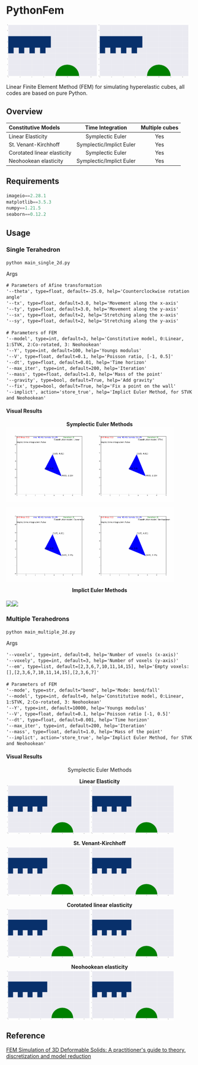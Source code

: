 # PythonFem
<img src="./gifs/Multiple_2D_Neohookean_implicit_False_bend_8.gif" div align=middle width = "49%" /><img src="./gifs/Multiple_2D_Neohookean_implicit_False_fall_8.gif" div align=middle width = "49%" />

Linear Finite Element Method (FEM) for simulating hyperelastic cubes, all codes are based on pure Python.

## Overview 

| Constitutive Models |  Time Integration | Multiple cubes  | 
| :------------- | :----------: | :----------: | 
| Linear Elasticity           |    Symplectic Euler   |  Yes  |
| St. Venant-Kirchhoff        |    Symplectic/Implict Euler   | Yes  |
| Corotated linear elasticity |    Symplectic Euler   |  Yes  |
| Neohookean elasticity       |    Symplectic/Implict Euler   |  Yes |

## Requirements  
```python
imageio==2.28.1
matplotlib==3.5.3
numpy==1.21.5
seaborn==0.12.2
```
## Usage 
### Single Terahedron
```shell
python main_single_2d.py
```
Args
```shell
# Parameters of Afine transformation
'--theta', type=float, default=-25.0, help='Counterclockwise rotation angle'
'--tx', type=float, default=3.0, help='Movement along the x-axis'
'--ty', type=float, default=3.0, help='Movement along the y-axis'
'--sx', type=float, default=2, help='Stretching along the x-axis'
'--sy', type=float, default=2, help='Stretching along the y-axis'
    
# Parameters of FEM
'--model', type=int, default=3, help='Constitutive model, 0:Linear, 1:STVK, 2:Co-rotated, 3: Neohookean'
'--Y', type=int, default=100, help='Youngs modulus'
'--V', type=float, default=0.1, help='Poisson ratio, [-1, 0.5]'
'--dt', type=float, default=0.01, help='Time horizon'
'--max_iter', type=int, default=200, help='Iteration'
'--mass', type=float, default=1.0, help='Mass of the point'
'--gravity', type=bool, default=True, help='Add gravity'
'--fix', type=bool, default=True, help='Fix a point on the wall' 
'--implict', action='store_true', help='Implict Euler Method, for STVK and Neohookean'
```
#### Visual Results
**<center>Symplectic Euler Methods</center>**
<img src="./gifs/single_2D_Linear_implicit_False.gif" div align=middle width = "45%" /><img src="./gifs/single_2D_STVK_implicit_False.gif" div align=middle width = "45%" />

<img src="./gifs/single_2D_Co-rotated_implicit_False.gif" div align=middle width = "45%" /><img src="./gifs/single_2D_Neohookean_implicit_False.gif" div align=middle width = "45%" />

**<center>Implict Euler Methods</center>**

<img src="./gifs/single_2D_STVK_implicit_True.gif" div align=middle width = "45%" /><img src="./gifs/single_2D_Neohookean_implicit_True.gif" div align=middle width = "45%" />

### Multiple Terahedrons
```shell
python main_multiple_2d.py
```
Args
```shell
'--voxelx', type=int, default=8, help='Number of voxels (x-axis)'
'--voxely', type=int, default=3, help='Number of voxels (y-axis)'
'--em', type=list, default=[2,3,6,7,10,11,14,15], help='Empty voxels:[],[2,3,6,7,10,11,14,15],[2,3,6,7]'
    
# Parameters of FEM
'--mode', type=str, default="bend", help='Mode: bend/fall'
'--model', type=int, default=0, help='Constitutive model, 0:Linear, 1:STVK, 2:Co-rotated, 3: Neohookean'
'--Y', type=int, default=10000, help='Youngs modulus'
'--V', type=float, default=0.1, help='Poisson ratio [-1, 0.5]'
'--dt', type=float, default=0.001, help='Time horizon'
'--max_iter', type=int, default=200, help='Iteration'
'--mass', type=float, default=1.0, help='Mass of the point'
'--implict', action='store_true', help='Implict Euler Method, for STVK and Neohookean'
```
#### Visual Results
<center>Symplectic Euler Methods</center>

**<center>Linear Elasticity</center>**
<img src="./gifs/Multiple_2D_Linear_implicit_False_bend_8.gif" div align=middle width = "45%" /><img src="./gifs/Multiple_2D_Linear_implicit_False_fall_8.gif" div align=middle width = "45%" />

**<center>St. Venant-Kirchhoff </center>**
<img src="./gifs/Multiple_2D_STVK_implicit_False_bend_8.gif" div align=middle width = "45%" /><img src="./gifs/Multiple_2D_STVK_implicit_False_fall_8.gif" div align=middle width = "45%" />

**<center>Corotated linear elasticity</center>**
<img src="./gifs/Multiple_2D_Co-rotated_implicit_False_bend_8.gif" div align=middle width = "45%" /><img src="./gifs/Multiple_2D_Co-rotated_implicit_False_fall_8.gif" div align=middle width = "45%" />

**<center>Neohookean elasticity</center>**
<img src="./gifs/Multiple_2D_Neohookean_implicit_False_bend_8.gif" div align=middle width = "45%" /><img src="./gifs/Multiple_2D_Neohookean_implicit_False_fall_8.gif" div align=middle width = "45%" />

## Reference
[FEM Simulation of 3D Deformable Solids: A practitioner's guide to theory, discretization and model reduction](http://viterbi-web.usc.edu/~jbarbic/femdefo/)

